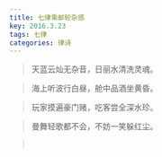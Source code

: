 ```yaml
---
title: 七律乘邮轮杂感
key: 2016.3.23
tags: 七律
categories: 律诗
---
```


<blockquote class="blockquote-center">天蓝云灿无杂音，日丽水清洗灵魂。
</blockquote>
<blockquote class="blockquote-center">海上听波行白昼，舱中品酒坐黄昏。
</blockquote>
<blockquote class="blockquote-center">玩家摸遍豪门赌，吃客尝全深水珍。
</blockquote>
<blockquote class="blockquote-center">曼舞轻歌都不会，不妨一笑躲红尘。
</blockquote>
<blockquote class="blockquote-center"></br>
</blockquote>
